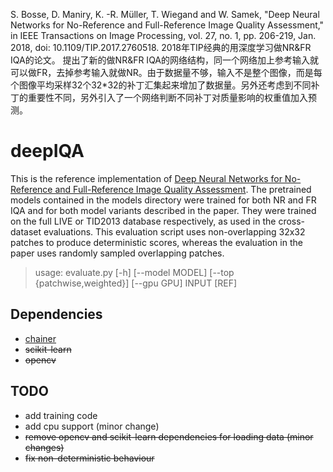 S. Bosse, D. Maniry, K. -R. Müller, T. Wiegand and W. Samek, "Deep Neural Networks for No-Reference and Full-Reference Image Quality Assessment," in IEEE Transactions on Image Processing, vol. 27, no. 1, pp. 206-219, Jan. 2018, doi: 10.1109/TIP.2017.2760518.
2018年TIP经典的用深度学习做NR&FR IQA的论文。
提出了新的做NR&FR IQA的网络结构，同一个网络加上参考输入就可以做FR，去掉参考输入就做NR。由于数据量不够，输入不是整个图像，而是每个图像平均采样32个32\*32的补丁汇集起来增加了数据量。另外还考虑到不同补丁的重要性不同，另外引入了一个网络判断不同补丁对质量影响的权重值加入预测。

# deepIQA

This is the reference implementation of [Deep Neural Networks for No-Reference and Full-Reference Image Quality Assessment][arxiv].
The pretrained models contained in the models directory were trained for both NR and FR IQA and for both model variants described in the paper.
They were trained on the full LIVE or TID2013 database respectively, as used in the cross-dataset evaluations. This evaluation script uses non-overlapping 32x32 patches to produce deterministic scores, whereas the evaluation in the paper uses randomly sampled overlapping patches. 

> usage: evaluate.py [-h] [--model MODEL] [--top {patchwise,weighted}]
>                   [--gpu GPU]
>                   INPUT [REF]

## Dependencies
* [chainer](http://chainer.org/)
* ~~scikit-learn~~
* ~~opencv~~

## TODO 
* add training code
* add cpu support (minor change)
* ~~remove opencv and scikit-learn dependencies for loading data (minor changes)~~
* ~~fix non-deterministic behaviour~~

[arxiv]: http://arxiv.org/abs/1612.01697
